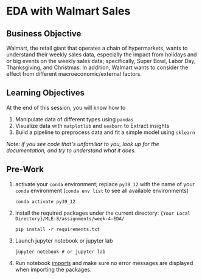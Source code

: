 # EDA with Walmart Sales

## Business Objective

Walmart, the retail giant that operates a chain of hypermarkets, wants to understand their weekly sales data, especially the impact from holidays and or big events on the weekly sales data; specifically, Super Bowl, Labor Day, Thanksgiving, and Christmas. In addition, Walmart wants to consider the effect from different macroeconomic/external factors. 
## Learning Objectives
At the end of this session, you will know how to

1. Manipulate data of different types using `pandas`
1. Visualize data with `matplotlib` and `seaborn` to Extract insights 
1. Build a pipeline to preprocess data and fit a simple model using `sklearn`

*Note: if you see code that's unfamiliar to you, look up for the documentation, and try to understand what it does.*

## Pre-Work
1. activate your `conda` environment; replace `py39_12` with the name of your `conda` environment (`conda env list` to see all available environments)
    ```
    conda activate py39_12
    ```
2. install the required packages under the current directory: `{Your Local Directory}/MLE-8/assignments/week-4-EDA/`
    ```
    pip install -r requirements.txt
    ```
3. Launch jupyter notebook or jupyter lab
    ```
    jupyter notebook # or jupyter lab
    ```
4. Run notebook [imports](nb/imports.ipynb) and make sure no error messages are displayed when importing the packages. 


